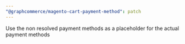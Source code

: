 ```yaml
---
"@graphcommerce/magento-cart-payment-method": patch
---
```


Use the non resolved payment methods as a placeholder for the actual payment methods
